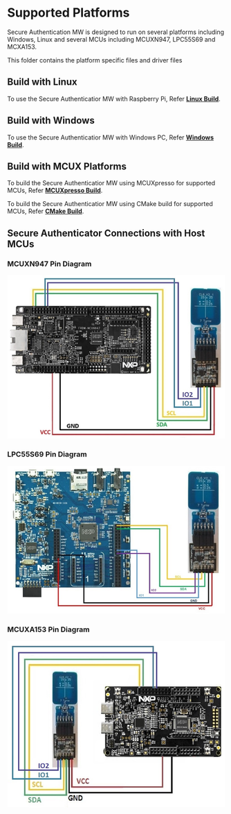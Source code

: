 # Supported Platforms

Secure Authentication MW is designed to run on several platforms including Windows, Linux and several MCUs including MCUXN947, LPC55S69 and MCXA153.

This folder contains the platform specific files and driver files

## Build with Linux

To use the Secure Authenticatior MW with Raspberry Pi, Refer [**Linux Build**](../doc/linux/readme.md).

## Build with Windows

To use the Secure Authenticatior MW with Windows PC, Refer [**Windows Build**](../doc/windows/readme.md).

## Build with MCUX Platforms

To build the Secure Authenticatior MW using MCUXpresso for supported MCUs, Refer [**MCUXpresso Build**](../doc/mcu_projects/readme.md).

To build the Secure Authenticatior MW using CMake build for supported MCUs, Refer [**CMake Build**](../doc/mcu_cmake/readme.md).

## Secure Authenticator Connections with Host MCUs

### MCUXN947 Pin Diagram

<p align=left>
<img src="../doc/img/mcux_projects/mcxn_pin.jpg" alt="drawing" width="600"/>
</p>


### LPC55S69 Pin Diagram
<p align=left>
<img src="../doc/img/mcux_projects/LPC_pin.jpg" alt="drawing" width="600"/>
</p>


### MCUXA153 Pin Diagram
<p align=left>
<img src="../doc/img/mcux_projects/MCXA_pin.jpg" alt="drawing" width="600"/>
</p>